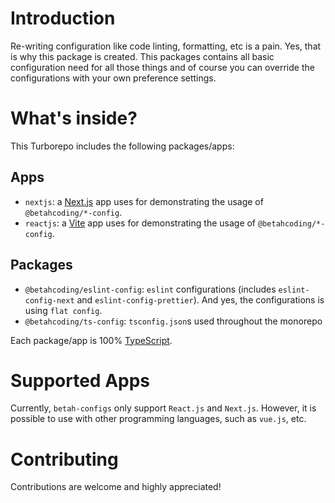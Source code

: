 # Introduction

Re-writing configuration like code linting, formatting, etc is a pain. Yes, that is why this package is created.
This packages contains all basic configuration need for all those things and of course you can override the configurations with your own preference settings.

# What's inside?

This Turborepo includes the following packages/apps:

## Apps

- `nextjs`: a [Next.js](https://nextjs.org/) app uses for demonstrating the usage of `@betahcoding/*-config`.
- `reactjs`: a [Vite](https://vite.dev/) app uses for demonstrating the usage of `@betahcoding/*-config`.

## Packages

- `@betahcoding/eslint-config`: `eslint` configurations (includes `eslint-config-next` and `eslint-config-prettier`). And yes, the configurations is using `flat config`.
- `@betahcoding/ts-config`: `tsconfig.json`s used throughout the monorepo

Each package/app is 100% [TypeScript](https://www.typescriptlang.org/).

# Supported Apps

Currently, `betah-configs` only support `React.js` and `Next.js`. However, it is possible to use with other programming languages, such as `vue.js`, etc.

# Contributing

Contributions are welcome and highly appreciated!
